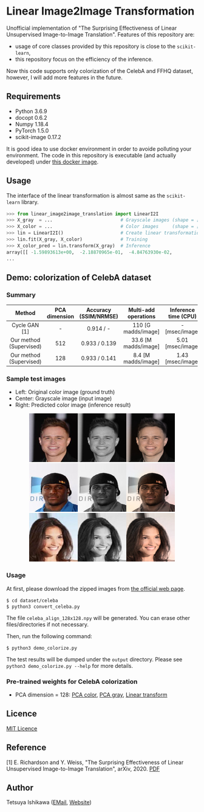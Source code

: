 # Linear Image2Image Transformation

Unofficial implementation of "The Surprising Effectiveness of Linear Unsupervised Image-to-Image Translation".
Features of this repository are:

* usage of core classes provided by this repository is close to the `scikit-learn`,
* this repository focus on the efficiency of the inference.

Now this code supports only colorization of the CelebA and FFHQ dataset, however, I will add more features in the future.


## Requirements

- Python 3.6.9
- docopt 0.6.2
- Numpy 1.18.4
- PyTorch 1.5.0
- scikit-image 0.17.2

It is good idea to use docker environment in order to avoide polluting your environment.
The code in this repository is executable (and actually developed) under
[this docker image](https://hub.docker.com/r/tiskw/pytorch).


## Usage

The interface of the linear transformation is almost same as the `scikit-learn` library.

```python
>>> from linear_image2image_translation import LinearI2I
>>> X_gray  = ...                         # Grayscale images (shape = [n_data, n_features])
>>> X_color = ...                         # Color images     (shape = [n_data, n_features])
>>> lin = LinearI2I()                     # Create linear transformation class instance
>>> lin.fit(X_gray, X_color)              # Training
>>> X_color_pred = lin.transform(X_gray)  # Inference
array([[ -1.59893613e+00,  -2.18870965e-01,  -4.84763930e-02,
...
```

## Demo: colorization of CelebA dataset

### Summary

| Method                  | PCA dimension | Accuracy (SSIM/NRMSE) | Multi-add operations | Inference time (CPU) |
|:-----------------------:|:-------------:|:---------------------:|:--------------------:|:--------------------:|
| Cycle GAN [1]           |     -         | 0.914 / -             | 110  [G madds/image] |   -  [msec/image]    |
| Our method (Supervised) |   512         | 0.933 / 0.139         | 33.6 [M madds/image] | 5.01 [msec/image]    |
| Our method (Supervised) |   128         | 0.933 / 0.141         |  8.4 [M madds/image] | 1.43 [msec/image]    |


### Sample test images

* Left: Original color image (ground truth)
* Center: Grayscale image (input image)
* Right: Predicted color image (inference result)

<div align="center">
  <img src="resources/celeba_colorization/image-0018.jpg" width="384" height="128" alt="Sample imaeg of CelebA colorization" /><br />
  <img src="resources/celeba_colorization/image-0043.jpg" width="384" height="128" alt="Sample imaeg of CelebA colorization" /><br />
  <img src="resources/celeba_colorization/image-0088.jpg" width="384" height="128" alt="Sample imaeg of CelebA colorization" />
</div>

### Usage

At first, please download the zipped images from
[the official web page](http://mmlab.ie.cuhk.edu.hk/projects/CelebA.html).

```console
$ cd dataset/celeba
$ python3 convert_celeba.py
```

The file `celeba_align_128x128.npy` will be generated.
You can erase other files/directories if not necessary.

Then, run the following command:

```console
$ python3 demo_colorize.py
```

The test results will be dumped under the `output` directory.
Please see `python3 demo_colorize.py --help` for more details.


### Pre-trained weights for CelebA colorization

* PCA dimension = 128: 
  [PCA color](https://www.dropbox.com/s/4ly2nq9f5ksucgj/pca_color.npz?dl=0),
  [PCA gray](https://www.dropbox.com/s/20gls2ln6p5r9w8/pca_gray.npz?dl=0),
  [Linear transform](https://www.dropbox.com/s/7kbiom6b9og4ofc/lin_gray_to_color.npz?dl=0)


## Licence

[MIT Licence](https://opensource.org/licenses/mit-license.php)


## Reference

[1] E. Richardson and Y. Weiss, "The Surprising Effectiveness of Linear Unsupervised Image-to-Image Translation", arXiv, 2020.
[PDF](https://arxiv.org/pdf/2007.12568.pdf)


## Author

Tetsuya Ishikawa ([EMail](mailto:tiskw111@gmail.com), [Website](https://tiskw.gitlab.io/home/))
